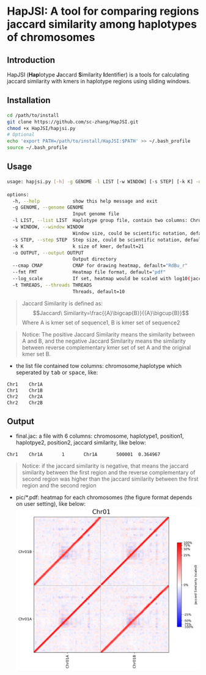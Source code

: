 # HapJSI: A tool for comparing regions jaccard similarity among haplotypes of chromosomes

## Introduction
HapJSI (**Hap**lotype **J**accard **S**imilarity **I**dentifier) is a tools for calculating jaccard similarity with kmers in haplotype regions using sliding windows.

## Installation
```bash
cd /path/to/install
git clone https://github.com/sc-zhang/HapJSI.git
chmod +x HapJSI/hapjsi.py
# Optional
echo 'export PATH=/path/to/install/HapJSI:$PATH' >> ~/.bash_profile
source ~/.bash_profile
```

## Usage
```bash
usage: hapjsi.py [-h] -g GENOME -l LIST [-w WINDOW] [-s STEP] [-k K] -o OUTPUT [--cmap CMAP] [--fmt FMT] [--log_scale] [-t THREADS]

options:
  -h, --help            show this help message and exit
  -g GENOME, --genome GENOME
                        Input genome file
  -l LIST, --list LIST  Haplotype group file, contain two columns: Chromosome Haplotype
  -w WINDOW, --window WINDOW
                        Window size, could be scientific notation, default=1e6
  -s STEP, --step STEP  Step size, could be scientific notation, default=5e5
  -k K                  k size of kmer, default=21
  -o OUTPUT, --output OUTPUT
                        Output directory
  --cmap CMAP           CMAP for drawing heatmap, default="RdBu_r"
  --fmt FMT             Heatmap file format, default="pdf"
  --log_scale           If set, heatmap would be scaled with log10(jaccard similarity * 100+1)
  -t THREADS, --threads THREADS
                        Threads, default=10
```
> Jaccard Similarity is defined as:
> $$Jaccard\ Similarity=\frac{{A}\bigcap{B}}{{A}\bigcup{B}}$$
> Where A is kmer set of sequence1, B is kmer set of sequence2

>Notice:
> The positive Jaccard Similarity means the similarity between A and B, and the negative Jaccard Similarity means the similarity between reverse complementary kmer set of set A and the original kmer set B. 
- the list file contained tow columns: chromosome,haplotype which seperated by <kbd>tab</kbd> or <kbd>space</kbd>, like:
```text
Chr1    Chr1A
Chr1    Chr1B
Chr2    Chr2A
Chr2    Chr2B
```

## Output
- final.jac: a file with 6 columns: chromosome, haplotype1, position1, haplotpye2, position2, jaccard similarity, like below:
```text
Chr1    Chr1A       1       Chr1A       500001  0.364967
```
> Notice:
> if the jaccard similarity is negative, that means the jaccard similarity between the first region and the reverse complementary of second region was higher than the jaccard similarity between the first region and the second region
- pic/*.pdf: heatmap for each chromosomes (the figure format depends on user setting), like below:
![example](images/heatmap.png)
